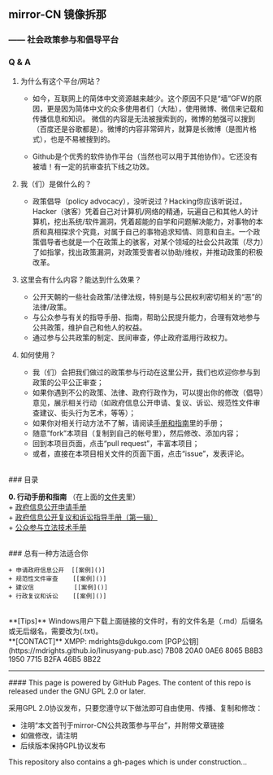 ## mirror-CN 镜像拆那
### —— 社会政策参与和倡导平台

### Q & A

1. 为什么有这个平台/网站？
	+ 如今，互联网上的简体中文资源越来越少。这个原因不只是“墙”GFW的原因，更是因为简体中文的众多使用者们（大陆），使用微博、微信来记载和传播信息和知识。 微信的内容是无法被搜索到的，微博的勉强可以搜到（百度还是谷歌都是）。微博的内容非常碎片，就算是长微博（是图片格式），也是不易被搜到的。

	+ Github是个优秀的软件协作平台（当然也可以用于其他协作）。它还没有被墙！有一定的抗审查抗下线之功效。  

2. 我（们）是做什么的？
	+ 政策倡导（policy advocacy），没听说过？Hacking你应该听说过，Hacker（骇客）凭着自己对计算机/网络的精通，玩遍自己和其他人的计算机，挖出系统/软件漏洞，凭着超能的自学和问题解决能力，对事物的本质和真相探求个究竟，对属于自己的事物追求知情、同意和自主。一个政策倡导者也就是一个在政策上的骇客，对某个领域的社会公共政策（尽力）了如指掌，找出政策漏洞，对政策受害者以协助/维权，并推动政策的积极改革。

3. 这里会有什么内容？能达到什么效果？
	+ 公开天朝的一些社会政策/法律法规，特别是与公民权利密切相关的“恶”的法律/政策。
	+ 与公众参与有关的指导手册、指南，帮助公民提升能力，合理有效地参与公共政策，维护自己和他人的权益。 
	+ 通过参与公共政策的制定、民间审查，停止政府滥用行政权力。 

4. 如何使用？
	+ 我（们）会把我们做过的政策参与行动在这里公开，我们也欢迎你参与到政策的公平公正审查；
	+ 如果你遇到不公的政策、法律、政府行政作为，可以提出你的修改（倡导）意见，展示相关行动（如政府信息公开申请、复议、诉讼、规范性文件审查建议、街头行为艺术，等等）；
	+ 如果你对相关行动方法不了解，请阅读[手册和指南](https://github.com/mdrights/mirror-CN/tree/master/%E6%89%8B%E5%86%8C%E5%92%8C%E6%8C%87%E5%8D%97)里的手册；
	+ 随意“fork”本项目（复制到自己的帐号里），然后修改、添加内容；
	+ 回到本项目页面，点击“pull request”，丰富本项目；
	+ 或者，直接在本项目相关文件的页面下面，点击“issue”，发表评论。



<br>
### 目录
<br>

**0. 行动手册和指南**
	（在上面的[文件夹](https://github.com/mdrights/mirror-CN/tree/master/%E6%89%8B%E5%86%8C%E5%92%8C%E6%8C%87%E5%8D%97)里）  
	+ [政府信息公开申请手册](https://github.com/mdrights/mirror-CN/blob/master/%E6%89%8B%E5%86%8C%E5%92%8C%E6%8C%87%E5%8D%97/%E6%94%BF%E5%BA%9C%E4%BF%A1%E6%81%AF%E5%85%AC%E5%BC%80%E7%94%B3%E8%AF%B7%E6%89%8B%E5%86%8C.pdf)  
	+ [政府信息公开复议和诉讼指导手册（第一辑）](https://github.com/mdrights/mirror-CN/blob/master/%E6%89%8B%E5%86%8C%E5%92%8C%E6%8C%87%E5%8D%97/%E6%94%BF%E5%BA%9C%E4%BF%A1%E6%81%AF%E5%85%AC%E5%BC%80%E5%A4%8D%E8%AE%AE%E4%B8%8E%E8%AF%89%E8%AE%BC%E6%8C%87%E5%AF%BC%E6%89%8B%E5%86%8C%EF%BC%88%E7%AC%AC%E4%B8%80%E8%BE%91%EF%BC%89.pdf)  
	+ [公众参与立法技术手册](https://github.com/mdrights/mirror-CN/blob/master/%E6%89%8B%E5%86%8C%E5%92%8C%E6%8C%87%E5%8D%97/%E5%85%AC%E4%BC%97%E5%8F%82%E4%B8%8E%E7%AB%8B%E6%B3%95%E6%8A%80%E6%9C%AF%E6%89%8B%E5%86%8C%20pdf.pdf)

<br>
### 总有一种方法适合你
<br>

	+ 申请政府信息公开  [[案例]()]
	+ 规范性文件审查    [[案例]()]
	+ 建议信           [[案例]()]
	+ 行政复议和诉讼    [[案例]()]



<br>
**[Tips]**  Windows用户下载上面链接的文件时，有的文件名是（.md）后缀名或无后缀名，需要改为(.txt)。

<br>
**[CONTACT]**   
XMPP: mdrights@dukgo.com   
[PGP公钥](https://mdrights.github.io/linusyang-pub.asc) 7B08 20A0 0AE6 8065 B8B3  1950 7715 B2FA 46B5 8B22

<hr>
#### This page is powered by GitHub Pages. The content of this repo is released under the GNU GPL 2.0 or later. 

采用GPL 2.0协议发布，只要您遵守以下做法即可自由使用、传播、复制和修改：
- 注明“本文首刊于mirror-CN公共政策参与平台”，并附带文章链接
- 如做修改，请注明
- 后续版本保持GPL协议发布


This repository also contains a gh-pages which is under construction...
